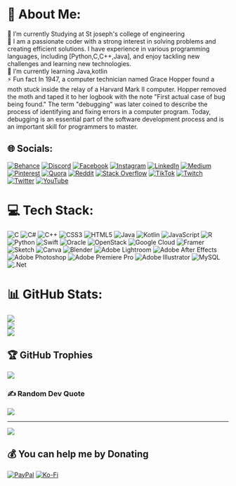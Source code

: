 # 💫 About Me:
🔭 I’m currently Studying at St joseph's college of engineering<br>👯 I am a passionate coder with a strong interest in solving problems and creating efficient solutions. I have experience in various programming languages, including [Python,C,C++,Java], and enjoy tackling new challenges and learning new technologies.<br>🌱 I’m currently learning Java,kotlin<br>⚡ Fun fact In 1947, a computer technician named Grace Hopper found a moth stuck inside the relay of a Harvard Mark II computer. Hopper removed the moth and taped it to her logbook with the note "First actual case of bug being found." The term "debugging" was later coined to describe the process of identifying and fixing errors in a computer program. Today, debugging is an essential part of the software development process and is an important skill for programmers to master.


## 🌐 Socials:
[![Behance](https://img.shields.io/badge/Behance-1769ff?logo=behance&logoColor=white)](https://behance.net/https://www.behance.net/harihshramm) [![Discord](https://img.shields.io/badge/Discord-%237289DA.svg?logo=discord&logoColor=white)](htttps://discord.gg/https://discord.gg/RNQTh4hH) [![Facebook](https://img.shields.io/badge/Facebook-%231877F2.svg?logo=Facebook&logoColor=white)](https://facebook.com/https://www.facebook.com/ramm.harihsh) [![Instagram](https://img.shields.io/badge/Instagram-%23E4405F.svg?logo=Instagram&logoColor=white)](https://instagram.com/https://www.instagram.com/_happiest_sad_/) [![LinkedIn](https://img.shields.io/badge/LinkedIn-%230077B5.svg?logo=linkedin&logoColor=white)](https://linkedin.com/in/https://www.linkedin.com/in/harihsh-ramm-a2393a1b9/) [![Medium](https://img.shields.io/badge/Medium-12100E?logo=medium&logoColor=white)](https://medium.com/@https://medium.com/@harihshramm114) [![Pinterest](https://img.shields.io/badge/Pinterest-%23E60023.svg?logo=Pinterest&logoColor=white)](https://pinterest.com/https://in.pinterest.com/harihshr/) [![Quora](https://img.shields.io/badge/Quora-%23B92B27.svg?logo=Quora&logoColor=white)](https://quora.com/profile/https://www.quora.com/profile/Harihsh-Ramm-1) [![Reddit](https://img.shields.io/badge/Reddit-%23FF4500.svg?logo=Reddit&logoColor=white)](https://reddit.com/user/https://www.reddit.com/user/The_Anaconda_keeper) [![Stack Overflow](https://img.shields.io/badge/-Stackoverflow-FE7A16?logo=stack-overflow&logoColor=white)](https://stackoverflow.com/users/https://stackoverflow.com/users/19820584/harihsh-ramm) [![TikTok](https://img.shields.io/badge/TikTok-%23000000.svg?logo=TikTok&logoColor=white)](https://tiktok.com/@https://www.tiktok.com/@harihshramm) [![Twitch](https://img.shields.io/badge/Twitch-%239146FF.svg?logo=Twitch&logoColor=white)](https://twitch.tv/https://www.twitch.tv/happiestsad) [![Twitter](https://img.shields.io/badge/Twitter-%231DA1F2.svg?logo=Twitter&logoColor=white)](https://twitter.com/https://twitter.com/HarihshRamm) [![YouTube](https://img.shields.io/badge/YouTube-%23FF0000.svg?logo=YouTube&logoColor=white)](https://youtube.com/c/https://www.youtube.com/channel/UCZkxGhq4A75F5L24kIik98Q) 

# 💻 Tech Stack:
![C](https://img.shields.io/badge/c-%2300599C.svg?style=plastic&logo=c&logoColor=white) ![C#](https://img.shields.io/badge/c%23-%23239120.svg?style=plastic&logo=c-sharp&logoColor=white) ![C++](https://img.shields.io/badge/c++-%2300599C.svg?style=plastic&logo=c%2B%2B&logoColor=white) ![CSS3](https://img.shields.io/badge/css3-%231572B6.svg?style=plastic&logo=css3&logoColor=white) ![HTML5](https://img.shields.io/badge/html5-%23E34F26.svg?style=plastic&logo=html5&logoColor=white) ![Java](https://img.shields.io/badge/java-%23ED8B00.svg?style=plastic&logo=java&logoColor=white) ![Kotlin](https://img.shields.io/badge/kotlin-%230095D5.svg?style=plastic&logo=kotlin&logoColor=white) ![JavaScript](https://img.shields.io/badge/javascript-%23323330.svg?style=plastic&logo=javascript&logoColor=%23F7DF1E) ![R](https://img.shields.io/badge/r-%23276DC3.svg?style=plastic&logo=r&logoColor=white) ![Python](https://img.shields.io/badge/python-3670A0?style=plastic&logo=python&logoColor=ffdd54) ![Swift](https://img.shields.io/badge/swift-F54A2A?style=plastic&logo=swift&logoColor=white) ![Oracle](https://img.shields.io/badge/Oracle-F80000?style=plastic&logo=oracle&logoColor=white) ![OpenStack](https://img.shields.io/badge/Openstack-%23f01742.svg?style=plastic&logo=openstack&logoColor=white) ![Google Cloud](https://img.shields.io/badge/Google%20Cloud-%234285F4.svg?style=plastic&logo=google-cloud&logoColor=white) ![Framer](https://img.shields.io/badge/Framer-black?style=plastic&logo=framer&logoColor=blue) ![Sketch](https://img.shields.io/badge/Sketch-FFB387?style=plastic&logo=sketch&logoColor=black) ![Canva](https://img.shields.io/badge/Canva-%2300C4CC.svg?style=plastic&logo=Canva&logoColor=white) ![Blender](https://img.shields.io/badge/blender-%23F5792A.svg?style=plastic&logo=blender&logoColor=white) ![Adobe Lightroom](https://img.shields.io/badge/Adobe%20Lightroom-31A8FF.svg?style=plastic&logo=Adobe%20Lightroom&logoColor=white) ![Adobe After Effects](https://img.shields.io/badge/Adobe%20After%20Effects-9999FF.svg?style=plastic&logo=Adobe%20After%20Effects&logoColor=white) ![Adobe Photoshop](https://img.shields.io/badge/adobephotoshop-%2331A8FF.svg?style=plastic&logo=adobephotoshop&logoColor=white) ![Adobe Premiere Pro](https://img.shields.io/badge/Adobe%20Premiere%20Pro-9999FF.svg?style=plastic&logo=Adobe%20Premiere%20Pro&logoColor=white) ![Adobe Illustrator](https://img.shields.io/badge/adobeillustrator-%23FF9A00.svg?style=plastic&logo=adobeillustrator&logoColor=white) ![MySQL](https://img.shields.io/badge/mysql-%2300f.svg?style=plastic&logo=mysql&logoColor=white) ![.Net](https://img.shields.io/badge/.NET-5C2D91?style=plastic&logo=.net&logoColor=white)
# 📊 GitHub Stats:
![](https://github-readme-stats.vercel.app/api?username=Happiestsad&theme=radical&hide_border=false&include_all_commits=false&count_private=false)<br/>
![](https://github-readme-streak-stats.herokuapp.com/?user=Happiestsad&theme=radical&hide_border=false)<br/>
![](https://github-readme-stats.vercel.app/api/top-langs/?username=Happiestsad&theme=radical&hide_border=false&include_all_commits=false&count_private=false&layout=compact)

## 🏆 GitHub Trophies
![](https://github-profile-trophy.vercel.app/?username=Happiestsad&theme=radical&no-frame=false&no-bg=true&margin-w=4)

### ✍️ Random Dev Quote
![](https://quotes-github-readme.vercel.app/api?type=horizontal&theme=radical)

---
[![](https://visitcount.itsvg.in/api?id=Happiestsad&icon=2&color=0)](https://visitcount.itsvg.in)

  ## 💰 You can help me by Donating
  [![PayPal](https://img.shields.io/badge/PayPal-00457C?style=for-the-badge&logo=paypal&logoColor=white)](https://paypal.me/paypal.me/HarihshRamm) [![Ko-Fi](https://img.shields.io/badge/Ko--fi-F16061?style=for-the-badge&logo=ko-fi&logoColor=white)](https://ko-fi.com/https://ko-fi.com/S6S5H5AFH#paypalModal) 

  
<!-- Proudly created with GPRM ( https://gprm.itsvg.in ) -->
